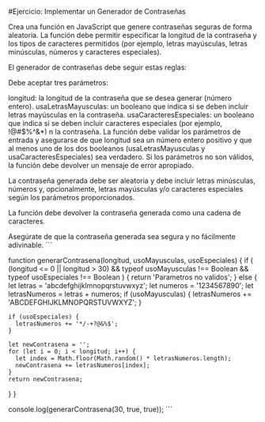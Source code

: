 #Ejercicio: Implementar un Generador de Contraseñas

Crea una función en JavaScript que genere contraseñas seguras de forma aleatoria.
La función debe permitir especificar la longitud de la contraseña y los tipos de caracteres
 permitidos (por ejemplo, letras mayúsculas, letras minúsculas, números y caracteres especiales).

El generador de contraseñas debe seguir estas reglas:

Debe aceptar tres parámetros:

longitud: la longitud de la contraseña que se desea generar (número entero).
usaLetrasMayusculas: un booleano que indica si se deben incluir letras mayúsculas en la contraseña.
usaCaracteresEspeciales: un booleano que indica si se deben incluir caracteres especiales (por ejemplo, !@#$%^&*)
n la contraseña.
La función debe validar los parámetros de entrada y asegurarse de que longitud sea un
número entero positivo y que al menos uno de los dos booleanos (usaLetrasMayusculas y usaCaracteresEspeciales)
sea verdadero. Si los parámetros no son válidos, la función debe devolver un mensaje de error apropiado.

La contraseña generada debe ser aleatoria y debe incluir letras minúsculas, números y, opcionalmente, letras mayúsculas y/o caracteres especiales según los parámetros proporcionados.

La función debe devolver la contraseña generada como una cadena de caracteres.

Asegúrate de que la contraseña generada sea segura y no fácilmente adivinable.
´´´

function generarContrasena(longitud, usoMayusculas, usoEspeciales) {
  if (
    (longitud <= 0 || longitud > 30) &&
    typeof usoMayusculas !== Boolean &&
    typeof usoEspeciales !== Boolean
  ) {
    return 'Parametros no validos';
  } else {
    let letras = 'abcdefghijklmnopqrstuvwxyz';
    let numeros = '1234567890';
    let letrasNumeros = letras + numeros;
    if (usoMayusculas) {
      letrasNumeros += 'ABCDEFGHIJKLMNOPQRSTUVWXYZ';
    }

    if (usoEspeciales) {
      letrasNumeros += '*/-+?@&%$';
    }

    let newContrasena = '';
    for (let i = 0; i < longitud; i++) {
      let index = Math.floor(Math.random() * letrasNumeros.length);
      newContrasena += letrasNumeros[index];
    }
    return newContrasena;
  }
}

console.log(generarContrasena(30, true, true));
´´´

